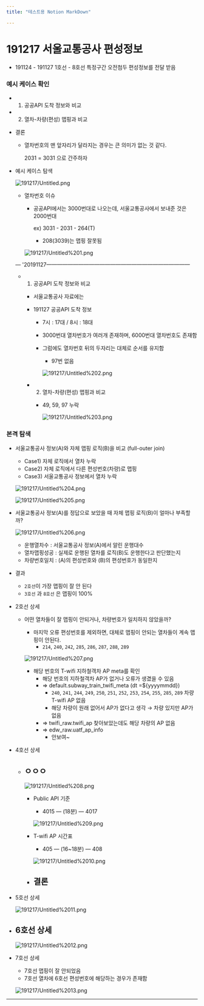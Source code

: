 ```yaml
---
title: "테스트용 Notion MarkDown"

---
```

# 191217 서울교통공사 편성정보

- 191124 - 191127 1호선 - 8호선 특정구간 오전첨두 편성정보를 전달 받음

### 예시 케이스 확인

- 1) 공공API 도착 정보와 비교
- 2) 열차-차량(편성) 맵핑과 비교
- 결론
    - 열차번호의 맨 앞자리가 달라지는 경우는 큰 의미가 없는 것 같다.

        2031 = 3031 으로 간주하자

- 예시 케이스 탐색

    ![191217/Untitled.png](/assets/images/191217/Untitled.png)

    - 열차번호 이슈
        - 공공API에서는 3000번대로 나오는데, 서울교통공사에서 보내준 것은 2000번대

            ex) 3031 - 2031 - 264(T)

            - 208(3039)는 맵핑 잘못됨

        ![191217/Untitled%201.png](/assets/images/191217/Untitled%201.png)

    — '20191127———————————————————————————

    - 1) 공공API 도착 정보와 비교
        - 서울교통공사 자료에는
        - 191127 공공API 도착 정보
            - 7시 : 17대 / 8시 : 18대
            - 3000번대 열차번호가 여러개 존재하며, 6000번대 열차번호도 존재함
            - 그럼에도 열차번호 뒤의 두자리는 대체로 순서를 유지함
                - 97번 없음

                ![191217/Untitled%202.png](/assets/images/191217/Untitled%202.png)

        - 2) 열차-차량(편성) 맵핑과 비교
            - 49, 59, 97 누락

                ![191217/Untitled%203.png](/assets/images/191217/Untitled%203.png)

### 본격 탐색

- 서울교통공사 정보(A)와 자체 맵핑 로직(B)을 비교 (full-outer join)
    - Case1) 자체 로직에서 열차 누락
    - Case2) 자체 로직에서 다른 편성번호(차량)로 맵핑
    - Case3) 서울교통공사 정보에서 열차 누락

    ![191217/Untitled%204.png](/assets/images/191217/Untitled%204.png)

    ![191217/Untitled%205.png](/assets/images/191217/Untitled%205.png)

- 서울교통공사 정보(A)를 정답으로 보았을 때 자체 맵핑 로직(B)이 얼마나 부족할까?

    ![191217/Untitled%206.png](/assets/images/191217/Untitled%206.png)

    - 운행열차수 : 서울교통공사 정보(A)에서 알린 운행대수
    - 열차맵핑성공 : 실제로 운행된 열차를 로직(B)도 운행한다고 판단했는지
    - 차량번호일치 : (A)의 편성번호와 (B)의 편성번호가 동일한지
- 결과
    - `2호선`이 가장 맵핑이 잘 안 된다
    - `3호선` 과 `8호선` 은 맵핑이 100%

- 2호선 상세
    - 어떤 열차들이 잘 맵핑이 안되거나, 차량번호가 일치하지 않았을까?
        - 마지막 오류 편성번호를 제외하면, 대체로 맵핑이 안되는 열차들이 계속 맵핑이 안된다.
            - `214`, `240`, `242`, `285`, `286`, `287`, `288`, `289`

        ![191217/Untitled%207.png](/assets/images/191217/Untitled%207.png)

        - 해당 번호의 T-wifi 지하철객차 AP meta를 확인
            - 해당 번호의 지하철객차 AP가 없거나 오류가 생겼을 수 있음
            - ⇒ default.subway_train_twifi_meta (dt =${yyyymmdd})
                - `240`, `241`, `244`, `249`, `250`, `251`, `252`, `253`, `254`, `255`, `285`, `289` 차량 T-wifi AP 없음
                - 해당 차량이 원래 없어서 AP가 없다고 생각 → 차량 있지만 AP가 없음
            - ⇒ twifi_raw.twifi_ap 찾아보았는데도 해당 차량의 AP 없음
            - ⇒ edw_raw.uatf_ap_info
                - 안보여~

- 4호선 상세
    - ㅇㅇㅇ
        - 

        ![191217/Untitled%208.png](/assets/images/191217/Untitled%208.png)

        - Public API 기준
            - 4015 — (18분) — 4017

            ![191217/Untitled%209.png](191217/Untitled%209.png)

        - T-wifi AP 시간표
            - 405 — (16~18분) — 408

            ![191217/Untitled%2010.png](191217/Untitled%2010.png)

        - 결론
            - 
- 5호선 상세

    ![191217/Untitled%2011.png](191217/Untitled%2011.png)

- 6호선 상세
    - 

    ![191217/Untitled%2012.png](191217/Untitled%2012.png)

- 7호선 상세
    - 7호선 맵핑이 잘 안되었음
    - 7호선 열차에 6호선 편성번호에 해당하는 경우가 존재함

    ![191217/Untitled%2013.png](191217/Untitled%2013.png)

---
